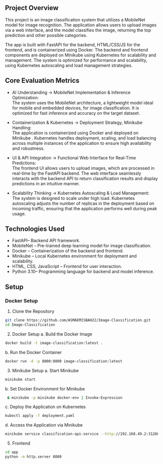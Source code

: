 

## Project Overview

This project is an image classification system that utilizes a MobileNet model for image recognition. The application allows users to upload images via a web interface, and the model classifies the image, returning the top prediction and other possible categories.

The app is built with FastAPI for the backend, HTML/CSS/JS for the frontend, and is containerized using Docker. The backend and frontend components are deployed on Minikube using Kubernetes for scalability and management. The system is optimized for performance and scalability, using Kubernetes autoscaling and load management strategies.

## Core Evaluation Metrics

-  AI Understanding → MobileNet Implementation & Inference Optimization:  
  The system uses the MobileNet architecture, a lightweight model ideal for mobile and embedded devices, for image classification. It is optimized for fast inference and accuracy on the target dataset.

-  Containerization & Kubernetes → Deployment Strategy, Minikube Handling:  
  The application is containerized using Docker and deployed on Minikube . Kubernetes handles deployment, scaling, and load balancing across multiple instances of the application to ensure high availability and robustness.

- UI & API Integration → Functional Web Interface for Real-Time Predictions:  
  The frontend UI allows users to upload images, which are processed in real-time by the FastAPI backend. The web interface seamlessly interacts with the backend API to return classification results and display predictions in an intuitive manner.

- Scalability Thinking → Kubernetes Autoscaling & Load Management:  
  The system is designed to scale under high load. Kubernetes autoscaling adjusts the number of replicas in the deployment based on incoming traffic, ensuring that the application performs well during peak usage.

## Technologies Used
- FastAPI– Backend API framework.
- MobileNet – Pre-trained deep learning model for image classification.
- Docker – Containerization of the backend and frontend.
- Minikube – Local Kubernetes environment for deployment and scalability.
- HTML, CSS, JavaScript – Frontend for user interaction.
- Python 3.10– Programming language for backend and model inference.

## Setup

### Docker Setup
1. Clone the Repository
```bash
git clone https://github.com/ASMAEMISBAH22/Image-Classification.git
cd Image-Classification
```
2. Docker Setup
a. Build the Docker Image
```bash
docker build -t image-classification:latest .
```
b. Run the Docker Container
```bash
docker run -d -p 8000:8000 image-classification:latest
```
3. Minikube Setup
a. Start Minikube
```bash
minikube start
```
b. Set Docker Environment for Minikube
```bash
 & minikube -p minikube docker-env | Invoke-Expression
```
c. Deploy the Application on Kubernetes
```bash
kubectl apply -f deployment.yaml
```
d. Access the Application via Minikube
```bash
minikube service classification-api-service --http://192.168.49.2:31260
```
5. Frontend 
```bash
cd app
python -m http.server 8080
```
